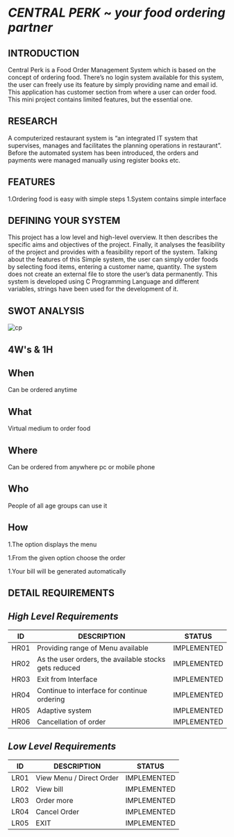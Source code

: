 # *CENTRAL PERK* ~ *your food ordering partner*

## INTRODUCTION

Central Perk is a Food Order Management System which is based on the concept of ordering food. There’s no login system available for this system, 
the user can freely use its feature by simply providing name and email id. 
This application has customer section from where a user can order food. This mini project contains limited features, but the essential one.

## RESEARCH

A computerized restaurant system is “an integrated IT system that supervises, manages and facilitates the planning operations in restaurant”. 
Before the automated system has been introduced, the orders and payments were managed manually using register books etc.

## FEATURES

 1.Ordering food is easy with simple steps
 1.System contains simple interface 
 
## DEFINING YOUR SYSTEM
 
 This project has a low level and high-level overview. It then describes the specific aims and objectives of the project. 
 Finally, it analyses the feasibility of the project and provides with a feasibility report of the system. Talking about the features of this Simple system, the user can simply  order foods by selecting food items, entering a customer name, quantity. 
 The system does not create an external file to store the user’s data permanently. 
 This system is developed using C Programming Language and different variables, strings have been used for the development of it.
 
## SWOT ANALYSIS
 
![cp](https://user-images.githubusercontent.com/86190226/125284920-aa9c2b80-e337-11eb-9e3c-1507003920b4.jpg)

## 4W's & 1H
 
## When
   Can be ordered anytime
   
## What
   Virtual medium to order food

## Where
   Can be ordered from anywhere pc or mobile phone

## Who
   People of all age groups can use it

## How
1.The option displays the menu

1.From the given option choose the order

1.Your bill will be generated automatically

## DETAIL REQUIREMENTS

## *High Level Requirements* 

ID  | DESCRIPTION                           | STATUS
----|---------------------------------------|-------
HR01| Providing range of Menu available     | IMPLEMENTED
HR02| As the user orders, the available stocks gets reduced | IMPLEMENTED
HR03| Exit from Interface | IMPLEMENTED
HR04| Continue to interface for continue ordering | IMPLEMENTED
HR05| Adaptive system | IMPLEMENTED
HR06| Cancellation of order | IMPLEMENTED

## *Low Level Requirements* 

ID  | DESCRIPTION                           | STATUS
----|---------------------------------------|-------
LR01| View Menu / Direct Order    | IMPLEMENTED
LR02| View bill | IMPLEMENTED
LR03| Order more | IMPLEMENTED
LR04| Cancel Order | IMPLEMENTED
LR05| EXIT         | IMPLEMENTED










